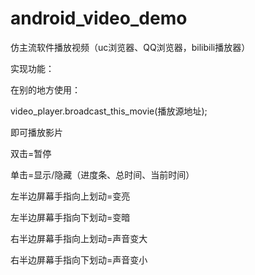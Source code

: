 # android_video_demo
仿主流软件播放视频（uc浏览器、QQ浏览器，bilibili播放器）

实现功能：

在别的地方使用：

video_player.broadcast_this_movie(播放源地址);

即可播放影片



双击=暂停

单击=显示/隐藏（进度条、总时间、当前时间）

左半边屏幕手指向上划动=变亮

左半边屏幕手指向下划动=变暗

右半边屏幕手指向上划动=声音变大

右半边屏幕手指向下划动=声音变小
